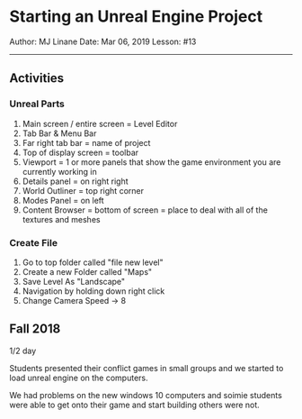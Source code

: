 # Starting an Unreal Engine Project

Author: MJ Linane
Date: Mar 06, 2019
Lesson: #13

---

## Activities

### Unreal Parts

1. Main screen / entire screen = Level Editor
2. Tab Bar & Menu Bar
3. Far right tab bar = name of project
4. Top of display screen = toolbar
5. Viewport = 1 or more panels that show the game environment you are currently working in
6. Details panel = on right right
7. World Outliner = top right corner
8. Modes Panel = on left
9. Content Browser = bottom of screen = place to deal with all of the textures and meshes

### Create File

1. Go to top folder called "file new level"
2. Create a new Folder called "Maps"
3. Save Level As "Landscape"
4. Navigation by holding down right click
5. Change Camera Speed → 8

## Fall 2018

1/2 day

Students presented their conflict games in small groups and we started to load unreal engine on the computers.

We had problems on the new windows 10 computers and soimie students were able to get onto their game and start building others were not.
